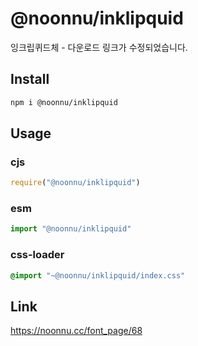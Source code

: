 # @noonnu/inklipquid
잉크립퀴드체 - 다운로드 링크가 수정되었습니다.

## Install
```sh
npm i @noonnu/inklipquid
```
## Usage
### cjs
```js
require("@noonnu/inklipquid")
```
### esm
```js
import "@noonnu/inklipquid"
```
### css-loader
```css
@import "~@noonnu/inklipquid/index.css"
```

## Link
https://noonnu.cc/font_page/68